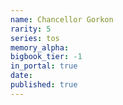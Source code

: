 ```yaml
---
name: Chancellor Gorkon
rarity: 5
series: tos
memory_alpha:
bigbook_tier: -1
in_portal: true
date:
published: true
---
```



